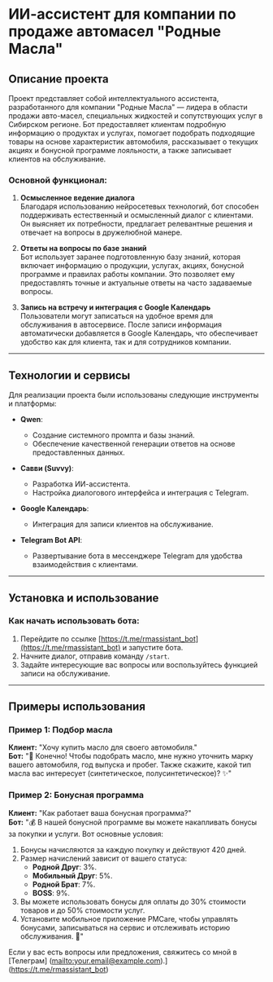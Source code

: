 # ИИ-ассистент для компании по продаже автомасел "Родные Масла"

## Описание проекта

Проект представляет собой интеллектуального ассистента, разработанного для компании "Родные Масла" — лидера в области продажи авто-масел, специальных жидкостей и сопутствующих услуг в Сибирском регионе. Бот предоставляет клиентам подробную информацию о продуктах и услугах, помогает подобрать подходящие товары на основе характеристик автомобиля, рассказывает о текущих акциях и бонусной программе лояльности, а также записывает клиентов на обслуживание.

### Основной функционал:

1. **Осмысленное ведение диалога**  
   Благодаря использованию нейросетевых технологий, бот способен поддерживать естественный и осмысленный диалог с клиентами. Он выясняет их потребности, предлагает релевантные решения и отвечает на вопросы в дружелюбной манере.

2. **Ответы на вопросы по базе знаний**  
   Бот использует заранее подготовленную базу знаний, которая включает информацию о продукции, услугах, акциях, бонусной программе и правилах работы компании. Это позволяет ему предоставлять точные и актуальные ответы на часто задаваемые вопросы.

3. **Запись на встречу и интеграция с Google Календарь**  
   Пользователи могут записаться на удобное время для обслуживания в автосервисе. После записи информация автоматически добавляется в Google Календарь, что обеспечивает удобство как для клиента, так и для сотрудников компании.

---

## Технологии и сервисы

Для реализации проекта были использованы следующие инструменты и платформы:

- **Qwen**:  
  - Создание системного промпта и базы знаний.
  - Обеспечение качественной генерации ответов на основе предоставленных данных.

- **Савви (Suvvy)**:  
  - Разработка ИИ-ассистента.
  - Настройка диалогового интерфейса и интеграция с Telegram.

- **Google Календарь**:  
  - Интеграция для записи клиентов на обслуживание.

- **Telegram Bot API**:  
  - Развертывание бота в мессенджере Telegram для удобства взаимодействия с клиентами.

---

## Установка и использование

### Как начать использовать бота:
1. Перейдите по ссылке [https://t.me/rmassistant_bot](https://t.me/rmassistant_bot) и запустите бота.
2. Начните диалог, отправив команду `/start`.
3. Задайте интересующие вас вопросы или воспользуйтесь функцией записи на обслуживание.

---

## Примеры использования

### Пример 1: Подбор масла
**Клиент:** "Хочу купить масло для своего автомобиля."  
**Бот:** "🚗 Конечно! Чтобы подобрать масло, мне нужно уточнить марку вашего автомобиля, год выпуска и пробег. Также скажите, какой тип масла вас интересует (синтетическое, полусинтетическое)? ✨"

### Пример 2: Бонусная программа
**Клиент:** "Как работает ваша бонусная программа?"  
**Бот:** "💰 В нашей бонусной программе вы можете накапливать бонусы за покупки и услуги. Вот основные условия:  
1. Бонусы начисляются за каждую покупку и действуют 420 дней.  
2. Размер начислений зависит от вашего статуса:  
   - **Родной Друг**: 3%.  
   - **Мобильный Друг**: 5%.  
   - **Родной Брат**: 7%.  
   - **BOSS**: 9%.  
3. Вы можете использовать бонусы для оплаты до 30% стоимости товаров и до 50% стоимости услуг.  
4. Установите мобильное приложение PMCare, чтобы управлять бонусами, записываться на сервис и отслеживать историю обслуживания. 🌟"

Если у вас есть вопросы или предложения, свяжитесь со мной в [Телеграм] ([mailto:your.email@example.com](https://t.me/rmassistant_bot)).](https://t.me/rmassistant_bot)
